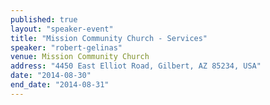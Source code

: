 ```yaml
---
published: true
layout: "speaker-event"
title: "Mission Community Church - Services"
speaker: "robert-gelinas"
venue: Mission Community Church
address: "4450 East Elliot Road, Gilbert, AZ 85234, USA"
date: "2014-08-30"
end_date: "2014-08-31"
---
```


